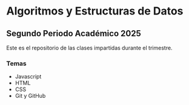 # Algoritmos y Estructuras de Datos

## Segundo Periodo Académico 2025


Este es el repositorio de las clases impartidas durante el trimestre.

### Temas
- Javascript
- HTML
- CSS
- Git y GitHub
